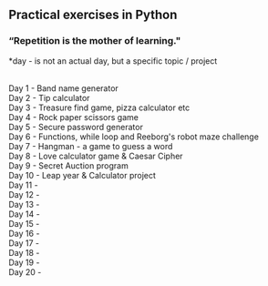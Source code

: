 ## Practical exercises in Python
### “Repetition is the mother of learning."
*day - is not an actual day, but a specific topic / project <br> <br>

Day 1 - Band name generator  <br>
Day 2 - Tip calculator <br>
Day 3 - Treasure find game, pizza calculator etc <br>
Day 4 - Rock paper scissors game <br>
Day 5 - Secure password generator <br>
Day 6 - Functions, while loop and Reeborg's robot maze challenge <br>
Day 7 - Hangman - a game to guess a word <br>
Day 8 - Love calculator game & Caesar Cipher <br>
Day 9 - Secret Auction program <br>
Day 10 - Leap year & Calculator project <br>
Day 11 -   <br> 
Day 12 -   <br> 
Day 13 -   <br> 
Day 14 -   <br> 
Day 15 -   <br> 
Day 16 -   <br>
Day 17 -   <br> 
Day 18 -   <br> 
Day 19 -   <br> 
Day 20 -   <br> 
